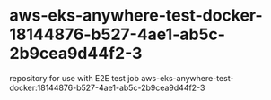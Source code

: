 # aws-eks-anywhere-test-docker-18144876-b527-4ae1-ab5c-2b9cea9d44f2-3
repository for use with E2E test job aws-eks-anywhere-test-docker:18144876-b527-4ae1-ab5c-2b9cea9d44f2-3

